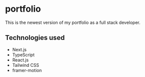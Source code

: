 # portfolio
This is the newest version of my portfolio as a full stack developer.

## Technologies used
- Next.js
- TypeScript
- React.js
- Tailwind CSS
- framer-motion
